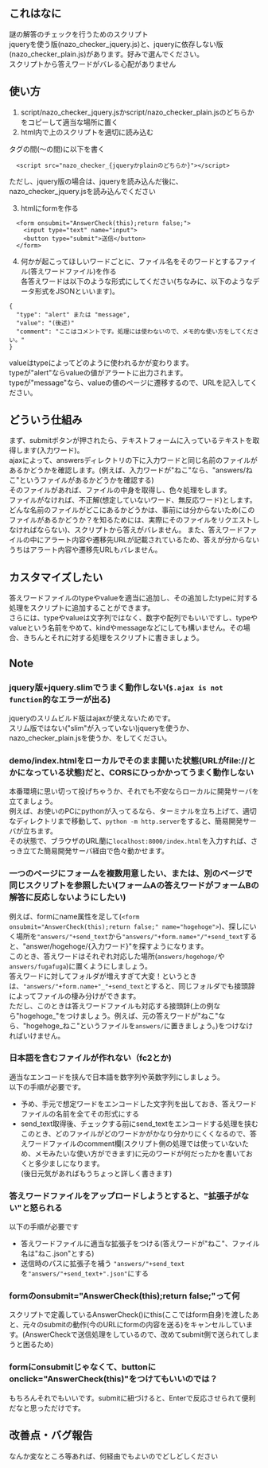 ## これはなに
謎の解答のチェックを行うためのスクリプト  
jqueryを使う版(nazo_checker_jquery.js)と、jqueryに依存しない版(nazo_checker_plain.js)があります。好みで選んでください。  
スクリプトから答えワードがバレる心配がありません

## 使い方
1. script/nazo_checker_jquery.jsかscript/nazo_checker_plain.jsのどちらかをコピーして適当な場所に置く  
2. html内で上のスクリプトを適切に読み込む  
<head>タグの間(<head>〜</head>の間)に以下を書く

```
  <script src="nazo_checker_{jqueryかplainのどちらか}"></script>
```
ただし、jquery版の場合は、jqueryを読み込んだ後に、nazo_checker_jquery.jsを読み込んでください

3. htmlにformを作る

```
  <form onsubmit="AnswerCheck(this);return false;">
    <input type="text" name="input">
    <button type="submit">送信</button>
  </form>
```

4. 何かが起こってほしいワードごとに、ファイル名をそのワードとするファイル(答えワードファイル)を作る  
各答えワードは以下のような形式にしてください(ちなみに、以下のようなデータ形式をJSONといいます)。
```
{
  "type": "alert" または "message",
  "value": "(後述)"
  "comment": "ここはコメントです。処理には使わないので、メモ的な使い方をしてください。"
}
```
valueはtypeによってどのように使われるかが変わります。  
typeが"alert"ならvalueの値がアラートに出力されます。  
typeが"message"なら、valueの値のページに遷移するので、URLを記入してください。  

## どういう仕組み
まず、submitボタンが押されたら、テキストフォームに入っているテキストを取得します(入力ワード)。  
ajaxによって、answersディレクトリの下に入力ワードと同じ名前のファイルがあるかどうかを確認します。(例えば、入力ワードが"ねこ"なら、"answers/ねこ"というファイルがあるかどうかを確認する)  
そのファイルがあれば、ファイルの中身を取得し、色々処理をします。  
ファイルがなければ、不正解(想定していないワード、無反応ワード)とします。
どんな名前のファイルがどこにあるかどうかは、事前には分からないため(このファイルがあるかどうか？を知るためには、実際にそのファイルをリクエストしなければならない)、スクリプトから答えがバレません。
また、答えワードファイルの中にアラート内容や遷移先URLが記載されているため、答えが分からないうちはアラート内容や遷移先URLもバレません。

## カスタマイズしたい
答えワードファイルのtypeやvalueを適当に追加し、その追加したtypeに対する処理をスクリプトに追加することができます。  
さらには、typeやvalueは文字列ではなく、数字や配列でもいいですし、typeやvalueという名前をやめて、kindやmessageなどにしても構いません。その場合、きちんとそれに対する処理をスクリプトに書きましょう。

## Note
### jquery版+jquery.slimでうまく動作しない(`$.ajax is not function`的なエラーが出る)
jqueryのスリムビルド版はajaxが使えないためです。  
スリム版ではない("slim"が入っていない)jqueryを使うか、nazo_checker_plain.jsを使うか、をしてください。

### demo/index.htmlをローカルでそのまま開いた状態(URLがfile://とかになっている状態)だと、CORSにひっかかってうまく動作しない
本番環境に思い切って投げちゃうか、それでも不安ならローカルに開発サーバを立てましょう。  
例えば、お使いのPCにpythonが入ってるなら、ターミナルを立ち上げて、適切なディレクトリまで移動して、`python -m http.server`をすると、簡易開発サーバが立ちます。  
その状態で、ブラウザのURL蘭に`localhost:8000/index.html`を入力すれば、さっき立てた簡易開発サーバ経由で色々動かせます。

### 一つのページにフォームを複数用意したい、または、別のページで同じスクリプトを参照したい(フォームAの答えワードがフォームBの解答に反応しないようにしたい)
例えば、formにname属性を足して(`<form onsubmit="AnswerCheck(this);return false;" name="hogehoge">`)、探しにいく場所を`"answers/"+send_text`から`"answers/"+form.name+"/"+send_text`すると、"answer/hogehoge/{入力ワード}"を探すようになります。  
このとき、答えワードはそれぞれ対応した場所(`answers/hogehoge/`や`answers/fugafuga`)に置くようにしましょう。  
答えワードに対してフォルダが増えすぎて大変！というときは、`"answers/"+form.name+"_"+send_text`とすると、同じフォルダでも接頭辞によってファイルの棲み分けができます。  
ただし、このときは答えワードファイルも対応する接頭辞(上の例なら"hogehoge_"をつけましょう。例えば、元の答えワードが"ねこ"なら、"hogehoge_ねこ"というファイルを`answers/`に置きましょう。)をつけなければいけません。

### 日本語を含むファイルが作れない（fc2とか)
適当なエンコードを挟んで日本語を数字列や英数字列にしましょう。  
以下の手順が必要です。  
- 予め、手元で想定ワードをエンコードした文字列を出しておき、答えワードファイルの名前を全てその形式にする
- send_text取得後、チェックする前にsend_textをエンコードする処理を挟む
このとき、どのファイルがどのワードかがかなり分かりにくくなるので、答えワードファイルのcomment欄(スクリプト側の処理では使っていないため、メモみたいな使い方ができます)に元のワードが何だったかを書いておくと多少ましになります。  
(後日元気があればもうちょっと詳しく書きます)

### 答えワードファイルをアップロードしようとすると、"拡張子がない"と怒られる
以下の手順が必要です  
- 答えワードファイルに適当な拡張子をつける(答えワードが"ねこ"、ファイル名は"ねこ.json"とする)
- 送信時のパスに拡張子を補う
`"answers/"+send_text`を`"answers/"+send_text+".json"`にする

### formのonsubmit="AnswerCheck(this);return false;"って何
スクリプトで定義しているAnswerCheck()にthis(ここではform自身)を渡したあと、元々のsubmitの動作(今のURLにformの内容を送る)をキャンセルしています。(AnswerCheckで送信処理をしているので、改めてsubmit側で送られてしまうと困るため)

### formにonsubmitじゃなくて、buttonにonclick="AnswerCheck(this)"をつけてもいいのでは？
もちろんそれでもいいです。submitに紐づけると、Enterで反応させられて便利だなと思っただけです。

## 改善点・バグ報告
なんか変なところ等あれば、何経由でもよいのでどしどしください
